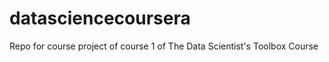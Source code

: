 datasciencecoursera
===================

Repo for course project of course 1 of The Data Scientist's Toolbox Course
